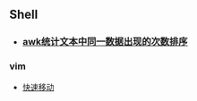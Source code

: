 ## Shell

- ### [awk统计文本中同一数据出现的次数排序](./Shell/awk统计文本中同一数据出现的次数排序)
### vim
- [快速移动](./Shell/vim/快速移动)